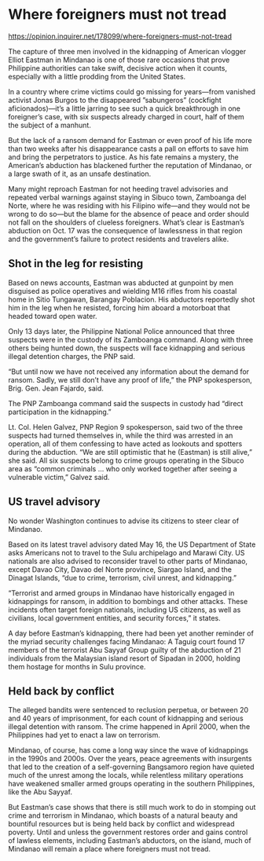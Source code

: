 # Where foreigners must not tread

https://opinion.inquirer.net/178099/where-foreigners-must-not-tread



The capture of three men involved in the kidnapping of American vlogger Elliot Eastman in Mindanao is one of those rare occasions that prove Philippine authorities can take swift, decisive action when it counts, especially with a little prodding from the United States.

In a country where crime victims could go missing for years—from vanished activist Jonas Burgos to the disappeared ”sabungeros” (cockfight aficionados)—it’s a little jarring to see such a quick breakthrough in one foreigner’s case, with six suspects already charged in court, half of them the subject of a manhunt.

But the lack of a ransom demand for Eastman or even proof of his life more than two weeks after his disappearance casts a pall on efforts to save him and bring the perpetrators to justice. As his fate remains a mystery, the American’s abduction has blackened further the reputation of Mindanao, or a large swath of it, as an unsafe destination.

Many might reproach Eastman for not heeding travel advisories and repeated verbal warnings against staying in Sibuco town, Zamboanga del Norte, where he was residing with his Filipino wife—and they would not be wrong to do so—but the blame for the absence of peace and order should not fall on the shoulders of clueless foreigners. What’s clear is Eastman’s abduction on Oct. 17 was the consequence of lawlessness in that region and the government’s failure to protect residents and travelers alike.



##  Shot in the leg for resisting



Based on news accounts, Eastman was abducted at gunpoint by men disguised as police operatives and wielding M16 rifles from his coastal home in Sitio Tungawan, Barangay Poblacion. His abductors reportedly shot him in the leg when he resisted, forcing him aboard a motorboat that headed toward open water.

Only 13 days later, the Philippine National Police announced that three suspects were in the custody of its Zamboanga command. Along with three others being hunted down, the suspects will face kidnapping and serious illegal detention charges, the PNP said.

“But until now we have not received any information about the demand for ransom. Sadly, we still don’t have any proof of life,” the PNP spokesperson, Brig. Gen. Jean Fajardo, said.

The PNP Zamboanga command said the suspects in custody had “direct participation in the kidnapping.”

Lt. Col. Helen Galvez, PNP Region 9 spokesperson, said two of the three suspects had turned themselves in, while the third was arrested in an operation, all of them confessing to have acted as lookouts and spotters during the abduction. “We are still optimistic that he (Eastman) is still alive,” she said. All six suspects belong to crime groups operating in the Sibuco area as “common criminals … who only worked together after seeing a vulnerable victim,” Galvez said.



##  US travel advisory



No wonder Washington continues to advise its citizens to steer clear of Mindanao.

Based on its latest travel advisory dated May 16, the US Department of State asks Americans not to travel to the Sulu archipelago and Marawi City. US nationals are also advised to reconsider travel to other parts of Mindanao, except Davao City, Davao del Norte province, Siargao Island, and the Dinagat Islands, “due to crime, terrorism, civil unrest, and kidnapping.”

“Terrorist and armed groups in Mindanao have historically engaged in kidnappings for ransom, in addition to bombings and other attacks. These incidents often target foreign nationals, including US citizens, as well as civilians, local government entities, and security forces,” it states.

A day before Eastman’s kidnapping, there had been yet another reminder of the myriad security challenges facing Mindanao: A Taguig court found 17 members of the terrorist Abu Sayyaf Group guilty of the abduction of 21 individuals from the Malaysian island resort of Sipadan in 2000, holding them hostage for months in Sulu province.



##  Held back by conflict



The alleged bandits were sentenced to reclusion perpetua, or between 20 and 40 years of imprisonment, for each count of kidnapping and serious illegal detention with ransom. The crime happened in April 2000, when the Philippines had yet to enact a law on terrorism.

Mindanao, of course, has come a long way since the wave of kidnappings in the 1990s and 2000s. Over the years, peace agreements with insurgents that led to the creation of a self-governing Bangsamoro region have quieted much of the unrest among the locals, while relentless military operations have weakened smaller armed groups operating in the southern Philippines, like the Abu Sayyaf.

But Eastman’s case shows that there is still much work to do in stomping out crime and terrorism in Mindanao, which boasts of a natural beauty and bountiful resources but is being held back by conflict and widespread poverty. Until and unless the government restores order and gains control of lawless elements, including Eastman’s abductors, on the island, much of Mindanao will remain a place where foreigners must not tread.